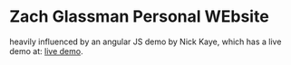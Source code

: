 Zach Glassman Personal WEbsite
====================

heavily influenced by an angular JS demo by Nick Kaye, which has a live demo at:
 [live demo](http://airpair.github.io/demos/2014/09/T0021-airpair-angularjs-tutorial).
